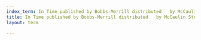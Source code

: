 ```yaml
---
index_term: In Time published by Bobbs-Merrill distributed   by McCaulin Stewart
title: In Time published by Bobbs-Merrill distributed   by McCaulin Stewart
layout: term

---
```

